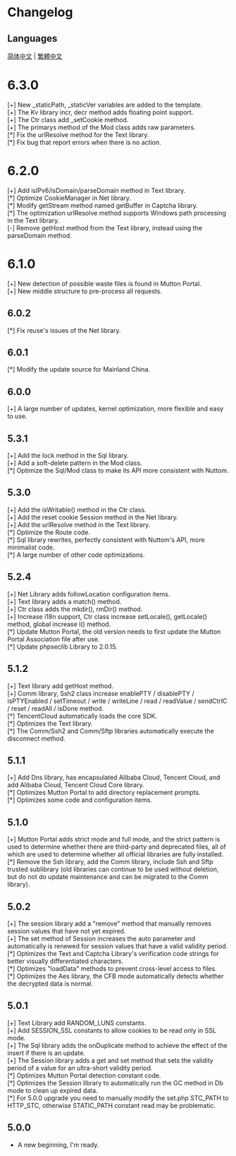 # Changelog

## Languages

[简体中文](./CHANGELOG.zh-CN.md) | [繁體中文](./CHANGELOG.zh-TW.md)

# 6.3.0

[+] New _staticPath, _staticVer variables are added to the template.  
[+] The Kv library incr, decr method adds floating point support.  
[+] The Ctr class add _setCookie method.  
[+] The primarys method of the Mod class adds raw parameters.  
[\*] Fix the urlResolve method for the Text library.  
[\*] Fix bug that report errors when there is no action.

# 6.2.0

[+] Add isIPv6/isDomain/parseDomain method in Text library.  
[\*] Optimize CookieManager in Net library.  
[\*] Modify getStream method named getBuffer in Captcha library.  
[\*] The optimization urlResolve method supports Windows path processing in the Text library.  
[-] Remove getHost method from the Text library, instead using the parseDomain method.

# 6.1.0

[+] New detection of possible waste files is found in Mutton Portal.  
[+] New middle structure to pre-process all requests.

## 6.0.2

[\*] Fix reuse's issues of the Net library.

## 6.0.1

[\*] Modify the update source for Mainland China.

## 6.0.0

[+] A large number of updates, kernel optimization, more flexible and easy to use.

## 5.3.1

[+] Add the lock method in the Sql library.  
[+] Add a soft-delete pattern in the Mod class.  
[\*] Optimize the Sql/Mod class to make its API more consistent with Nuttom.

## 5.3.0  

[+] Add the isWritable() method in the Ctr class.  
[+] Add the reset cookie Session method in the Net library.  
[+] Add the urlResolve method in the Text library.  
[\*] Optimize the Route code.  
[\*] Sql library rewrites, perfectly consistent with Nuttom's API, more minimalist code.  
[\*] A large number of other code optimizations.

## 5.2.4

[+] Net Library adds followLocation configuration items.  
[+] Text library adds a match() method.  
[+] Ctr class adds the mkdir(), rmDir() method.  
[+] Increase i18n support, Ctr class increase setLocale(), getLocale() method, global increase l() method.  
[\*] Update Mutton Portal, the old version needs to first update the Mutton Portal Association file after use.  
[\*] Update phpseclib Library to 2.0.15.

## 5.1.2

[+] Text library add getHost method.  
[+] Comm library, Ssh2 class increase enablePTY / disablePTY / isPTYEnabled / setTimeout / write / writeLine / read / readValue / sendCtrlC / reset / readAll / isDone method.  
[\*] TencentCloud automatically loads the core SDK.  
[\*] Optimizes the Text library.  
[\*] The Comm/Ssh2 and Comm/Sftp libraries automatically execute the disconnect method.

## 5.1.1

[+] Add Dns library, has encapsulated Alibaba Cloud, Tencent Cloud, and add Alibaba Cloud, Tencent Cloud Core library.  
[\*] Optimizes Mutton Portal to add directory replacement prompts.  
[\*] Optimizes some code and configuration items.

## 5.1.0

[+] Mutton Portal adds strict mode and full mode, and the strict pattern is used to determine whether there are third-party and deprecated files, all of which are used to determine whether all official libraries are fully installed.  
[\*] Remove the Ssh library, add the Comm library, include Ssh and Sftp trusted sublibrary (old libraries can continue to be used without deletion, but do not do update maintenance and can be migrated to the Comm library).

## 5.0.2

[+] The session library add a "remove" method that manually removes session values that have not yet expired.  
[+] The set method of Session increases the auto parameter and automatically is renewed for session values that have a valid validity period.  
[\*] Optimizes the Text and Captcha Library's verification code strings for better visually differentiated characters.  
[\*] Optimizes "loadData" methods to prevent cross-level access to files.  
[\*] Optimizes the Aes library, the CFB mode automatically detects whether the decrypted data is normal.

## 5.0.1

[+] Text Library add RANDOM_LUNS constants.  
[+] Add SESSION_SSL constants to allow cookies to be read only in SSL mode.  
[+] The Sql library adds the onDuplicate method to achieve the effect of the insert if there is an update.  
[+] The Session library adds a get and set method that sets the validity period of a value for an ultra-short validity period.  
[\*] Optimizes Mutton Portal detection constant code.  
[\*] Optimizes the Session library to automatically run the GC method in Db mode to clean up expired data.  
[\*] For 5.0.0 upgrade you need to manually modify the set.php STC_PATH to HTTP_STC, otherwise STATIC_PATH constant read may be problematic.

## 5.0.0

- A new beginning, I'm ready.
